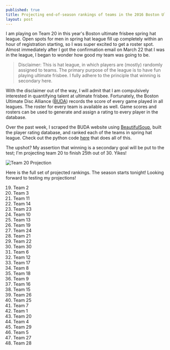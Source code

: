 ```yaml
---
published: true
title: Projecting end-of-season rankings of teams in the 2016 Boston Ultimate Disc Alliance spring hat league.
layout: post
---
```

I am playing on Team 20 in this year's Boston ultimate frisbee spring hat league.  Open spots for men in spring hat league fill up completely within an hour of registration starting, so I was super excited to get a roster spot.  Almost immediately after I got the confirmation email on March 22 that I was in the league, I began to wonder how good my team was going to be.  

> Disclaimer: This is hat league, in which players are (mostly) randomly assigned to teams.  The primary purpose of the league is to have fun playing ultimate frisbee.  I fully adhere to the principle that winning is secondary here.  

With the disclaimer out of the way, I will admit that I am compulsively interested in quantifying talent at ultimate frisbee.  Fortunately, the Boston Ultimate Disc Alliance ([BUDA](http://buda.org)) records the score of every game played in all leagues.  The roster for every team is available as well.  Game scores and rosters can be used to generate and assign a rating to every player in the database.  

Over the past week, I scraped the BUDA website using [BeautifulSoup](http://www.crummy.com/software/BeautifulSoup/), built the player rating database, and ranked each of the teams in spring hat league.  Check out the python code [here](https://github.com/sbussmann/buda-rank/blob/master/Code/scrape-buda.ipynb) that does all of this.

The upshot?  My assertion that winning is a secondary goal will be put to the test; I'm projecting team 20 to finish 25th out of 30.  Yikes!

![Team 20 Projection](https://github.com/sbussmann/buda-rank/blob/master/Team20Rating.png)

Here is the full set of projected rankings.  The season starts tonight!  Looking forward to testing my projections!

 19. Team 2
 1. Team 3 
 21. Team 11 
 26. Team 14 
 13. Team 23 
 23. Team 10 
 10. Team 13 
 20. Team 19 
 2. Team 24 
 0. Team 21 
 9. Team 22 
 17. Team 30 
 24. Team 6 
 7. Team 12 
 22. Team 17 
 8. Team 8
 5. Team 18 
 3. Team 9 
 11. Team 16 
 28. Team 15 
 29. Team 26
 4. Team 25
 12. Team 7
 18. Team 1 
 15. Team 20 
 27. Team 4 
 25. Team 29 
 14. Team 5 
 16. Team 27 
 6. Team 28 

